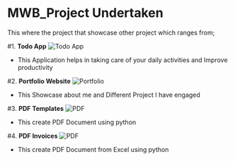 # MWB_Project Undertaken
 This where the project that showcase other project which ranges from;

#1. **Todo App**
![Todo App](https://github.com/KingVik-Planet/MWB_Project/blob/main/images/1.png)
* This Application helps in taking care of your daily activities and Improve productivity


#2. **Portfolio Website**
![Portfolio](https://github.com/KingVik-Planet/MWB_Project/blob/main/images/2.png)
* This Showcase about me and Different Project I have engaged


#3. **PDF Templates**
![PDF](https://github.com/KingVik-Planet/MWB_Project/blob/main/images/3.png)
* This create PDF Document using python

#4. **PDF Invoices**
![PDF](https://github.com/KingVik-Planet/MWB_Project/blob/main/images/4.png)
* This create PDF Document from Excel using python